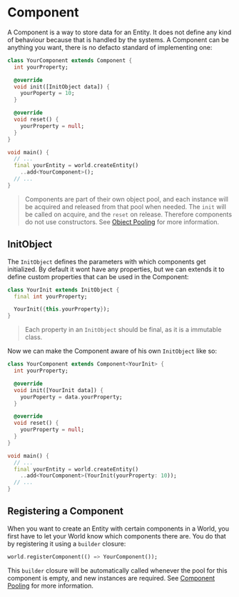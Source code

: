 # Component

A Component is a way to store data for an Entity. It does not define any kind of behaviour because that is handled by the systems. A Component can be anything you want, there is no defacto standard of implementing one:
```dart
class YourComponent extends Component {
  int yourProperty;

  @override
  void init([InitObject data]) {
    yourPoperty = 10;
  }

  @override
  void reset() {
    yourProperty = null;
  }
}

void main() {
  // ...
  final yourEntity = world.createEntity()
    ..add<YourComponent>();
  // ...
}
```
> Components are part of their own object pool, and each instance will be acquired and released from that pool when needed. The `init` will be called on acquire, and the `reset` on release. Therefore components do not use constructors. See [Object Pooling](./object_pooling.md) for more information.

## InitObject

The `InitObject` defines the parameters with which components get initialized. By default it wont have any properties, but we can extends it to define custom properties that can be used in the Component:
```dart
class YourInit extends InitObject {
  final int yourProperty;

  YourInit({this.yourProperty});
}
```
> Each property in an `InitObject` should be final, as it is a immutable class.

Now we can make the Component aware of his own `InitObject` like so:
```dart
class YourComponent extends Component<YourInit> {
  int yourProperty;

  @override
  void init([YourInit data]) {
    yourPoperty = data.yourProperty;
  }

  @override
  void reset() {
    yourProperty = null;
  }
}

void main() {
  // ...
  final yourEntity = world.createEntity()
    ..add<YourComponent>(YourInit(yourProperty: 10));
  // ...
}
```

## Registering a Component

When you want to create an Entity with certain components in a World, you first have to let your World know which components there are. You do that by registering it using a `builder` closure:
```dart
world.registerComponent(() => YourComponent());
```

This `builder` closure will be automatically called whenever the pool for this component is empty, and new instances are required. See [Component Pooling](./object_pooling.md#component-pooling) for more information.
